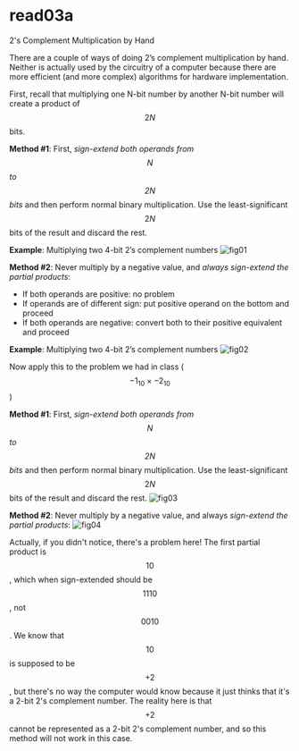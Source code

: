 # read03a
2's Complement Multiplication by Hand

There are a couple of ways of doing 2’s complement multiplication by hand. Neither is actually used by the circuitry of a computer because there are more efficient (and more complex) algorithms for hardware implementation.

First, recall that multiplying one N-bit number by another N-bit number will create a product of $$2N$$ bits.

__Method #1__: First, *sign-extend both operands from $$N$$ to $$2N$$ bits* and then perform normal binary multiplication. Use the least-significant $$2N$$ bits of the result and discard the rest.

__Example__: Multiplying two 4-bit 2’s complement numbers
![fig01](read03a-fig01.png)

__Method #2__: Never multiply by a negative value, and *always sign-extend the partial products*:
- If both operands are positive: no problem
- If operands are of different sign: put positive operand on the bottom and proceed
- If both operands are negative: convert both to their positive equivalent and proceed

__Example__: Multiplying two 4-bit 2’s complement numbers
![fig02](read03a-fig02.png)

Now apply this to the problem we had in class ($$-1_{10}\times-2_{10}$$)

__Method #1__: First, *sign-extend both operands from $$N$$ to $$2N$$ bits* and then perform normal binary multiplication. Use the least-significant $$2N$$ bits of the result and discard the rest.
![fig03](read03a-fig03.png)

__Method #2__: Never multiply by a negative value, and always *sign-extend the partial products*:
![fig04](read03a-fig04.png)

Actually, if you didn't notice, there's a problem here! The first partial product is $$10$$, which when  sign-extended should be $$1110$$, not $$0010$$. We know that $$10$$ is supposed to be $$+2$$, but there's no way the computer would know because it just thinks that it's a 2-bit 2's complement number. The reality here is that $$+2$$ cannot be represented as a 2-bit 2's complement number, and so this method will not work in this case.

